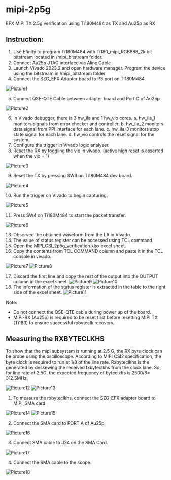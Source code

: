 # mipi-2p5g
EFX MIPI TX 2.5g verification using Ti180M484 as TX and Au25p as RX

## Instruction:

1.	Use Efinity to program Ti180M484 with Ti180_mipi_RGB888_2k.bit bitstream located in /mipi_bitstream folder.
2.	Connect Au25p JTAG interface via Alinx Cable
3.	Launch Vivado 2023.2 and open hardware manager. Program the device using the bitstream in /mipi_bitstream folder
4.	Connect the SZG_EFX Adapter board to P3 port on Ti180M484.
 
 ![Picture1](https://github.com/AlYee920/mipi-2p5g/assets/159541045/827e09e4-e470-42f9-8265-f6ef143d84d8)
 
5.	Connect QSE-QTE Cable between adapter board and Port C of Au25p

 ![Picture2](https://github.com/AlYee920/mipi-2p5g/assets/159541045/9cfc3a0b-49c8-40da-9a1e-8658f37a7c76)
 
6.	In Vivado debugger, there is 3 hw_ila and 1 hw_vio cores. 
    a.	hw_ila_1 monitors signals from error checker and controller.
    b.	hw_ila_2 monitors data signal from PPI interface for each lane.
    c.	hw_ila_3 monitors stop state signal for each lane.
    d.	hw_vio controls the reset signal for the system.
7.	Configure the trigger in Vivado logic analyser.
8.	Reset the RX by toggling the vio in vivado. (active high reset is asserted when the vio = 1)

 ![Picture3](https://github.com/AlYee920/mipi-2p5g/assets/159541045/0b1d7864-3f26-49ab-b37f-1a5c02bf7187)
 
9.	Reset the TX by pressing SW3 on Ti180M484 dev board.

 ![Picture4](https://github.com/AlYee920/mipi-2p5g/assets/159541045/c58d1124-fdc0-4844-8a7a-f328fc67677e)
 
10.	Run the trigger on Vivado to begin capturing.

 ![Picture5](https://github.com/AlYee920/mipi-2p5g/assets/159541045/508e4063-f3d3-494c-a6f9-2821b425e2d3)

11.	Press SW4 on Ti180M484 to start the packet transfer.

 ![Picture6](https://github.com/AlYee920/mipi-2p5g/assets/159541045/bffa4571-c1fe-4df9-9ac8-7d018c6899b6)

13.	Observed the obtained waveform from the LA in Vivado.
14.	The value of status register can be accessed using TCL command.
15.	Open the MIPI_CSI_2p5g_verification.xlsx excel sheet.
16.	Copy the contents from TCL COMMAND column and paste it in the TCL console in vivado.

 ![Picture7](https://github.com/AlYee920/mipi-2p5g/assets/159541045/b937293c-cde0-4e3b-a97c-585be888d829)
 ![Picture8](https://github.com/AlYee920/mipi-2p5g/assets/159541045/de8417bd-17b3-48a9-a950-07067e7798d7)

17.	Discard the first line and copy the rest of the output into the OUTPUT column in the excel sheet.
 ![Picture9](https://github.com/AlYee920/mipi-2p5g/assets/159541045/5469eadc-a726-45e2-bde3-20f58fcd6f69)
 ![Picture10](https://github.com/AlYee920/mipi-2p5g/assets/159541045/f4e69256-e6a9-46d5-ae8d-cb1a6a7bc970)
18.	The information of the status register is extracted in the table to the right side of the excel sheet.
 ![Picture11](https://github.com/AlYee920/mipi-2p5g/assets/159541045/00c1224b-d3e3-4773-b253-7d567beca166)


Note:
- Do not connect the QSE-QTE cable during power up of the board.
- MIPI-RX (Au25p) is required to be reset first before resetting MIPI TX (Ti180) to ensure successful rxbyteclk recovery.

## Measuring the RXBYTECLKHS
To show that the mipi subsystem is running at 2.5 G, the RX byte clock can be probe using the oscilloscope. According to MIPI CSI2 specification, the byte clock is required to run at 1/8 of the line rate. Rxbyteclkhs is the generated by deskewing the received txbyteclkhs from the clock lane. So, for line rate of 2.5G, the expected frequency of byteclkhs is 2500/8= 312.5MHz. 

 ![Picture12](https://github.com/AlYee920/mipi-2p5g/assets/159541045/28643d2e-6a73-4896-a255-7b9a058e410b)
 ![Picture13](https://github.com/AlYee920/mipi-2p5g/assets/159541045/29403b4b-70bf-45b0-91a5-0beb7a460d51)

1.	To measure the rxbyteclkhs, connect the SZG-EFX adapter board to MIPI_SMA card

 ![Picture14](https://github.com/AlYee920/mipi-2p5g/assets/159541045/389b20d0-3f2a-4056-a742-7264e08fd310)
 ![Picture15](https://github.com/AlYee920/mipi-2p5g/assets/159541045/8681c09b-ce04-4c32-8e9b-8211398be341)

2.	Connect the SMA card to PORT A of Au25p

 ![Picture16](https://github.com/AlYee920/mipi-2p5g/assets/159541045/0b28927c-ae03-453b-a5e9-510dca753d03)

3.	Connect SMA cable to J24 on the SMA Card.

 ![Picture17](https://github.com/AlYee920/mipi-2p5g/assets/159541045/b5a74fb4-2afd-4f21-ab1c-e71743e8a739)

4.	Connect the SMA cable to the scope.

 ![Picture18](https://github.com/AlYee920/mipi-2p5g/assets/159541045/011499b0-ba99-4972-b937-951e134c6b80)


